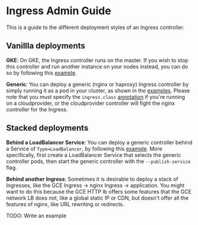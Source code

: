 # Ingress Admin Guide

This is a guide to the different deployment styles of an Ingress controller.

## Vanillla deployments

__GKE__: On GKE, the Ingress controller runs on the
master. If you wish to stop this controller and run another instance on your
nodes instead, you can do so by following this [example](/examples/deployment/gce).

__Generic__: You can deploy a generic (nginx or haproxy) Ingress controller by simply
running it as a pod in your cluster, as shown in the [examples](/examples/deployment).
Please note that you must specify the `ingress.class`
[annotation](/examples/PREREQUISITES.md#ingress-class) if you're running on a
cloudprovider, or the cloudprovider controller will fight the nginx controller
for the Ingress.

## Stacked deployments

__Behind a LoadBalancer Service__: You can deploy a generic controller behind a
Service of `Type=LoadBalancer`, by following this [example](/examples/static-ip/nginx#acquiring-an-ip).
More specifically, first create a LoadBalancer Service that selects the generic
controller pods, then start the generic controller with the `--publish-service`
flag.


__Behind another Ingress__: Sometimes it is desirable to deploy a stack of
Ingresses, like the GCE Ingress -> nginx Ingress -> application. You might
want to do this because the GCE HTTP lb offers some features that the GCE
network LB does not, like a global static IP or CDN, but doesn't offer all the
features of nginx, like URL rewriting or redirects.

TODO: Write an example
